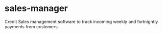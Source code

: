 # sales-manager
Credit Sales management software to track incoming weekly and fortnightly payments from customers.
